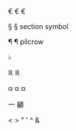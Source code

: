 
&#8364; &#x20AC; &euro;

&#x00A7;
&sect; section symbol

&#x00B6;
&para; pilcrow

&#x266D;

&#x211D; &Ropf;

&#945;
&#x3B1;
&alpha;

&#x4e00;
&#x9fa5;

&lt;
&gt;
&quot;
&apos;
&Hat;
&amp;
